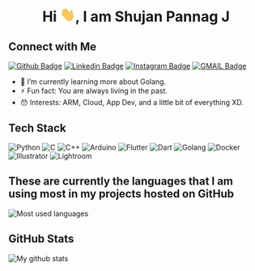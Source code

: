 <h1 align="center">Hi <img src="https://raw.githubusercontent.com/ABSphreak/ABSphreak/master/gifs/Hi.gif" width="30px">, I am Shujan Pannag J</h1>

## Connect with Me

[![Github Badge](https://img.shields.io/badge/GitHub-100000?style=for-the-badge&logo=github&logoColor=white&link=https://github.com/shujanpannag/)](https://github.com/shujanpannag)
[![Linkedin Badge](https://img.shields.io/badge/LinkedIn-0077B5?style=for-the-badge&logo=linkedin&logoColor=white&link=https://www.linkedin.com/in/shujan-pannag-a1370b18a/)](https://www.linkedin.com/in/shujan-pannag-a1370b18a/)
[![Instagram Badge](https://img.shields.io/badge/Instagram-E4405F?style=for-the-badge&logo=instagram&logoColor=white&link=https://www.instagram.com/shujan_pannag/)](https://www.instagram.com/shujan_pannag/)
[![GMAIL Badge](https://img.shields.io/badge/Gmail-D14836?style=for-the-badge&logo=gmail&logoColor=white&link=mailto:shujanpannag@gmail.com)](mailto:shujanpannag@gmail.com)

- 🌱 I’m currently learning more about Golang.
- ⚡ Fun fact: You are always living in the past.
- 😯 Interests: ARM, Cloud, App Dev, and a little bit of everything XD.

## Tech Stack

![Python](https://img.shields.io/badge/Python-14354C?style=for-the-badge&logo=python&logoColor=white)
![C](https://img.shields.io/badge/C-00599C?style=for-the-badge&logo=c&logoColor=white)
![C++](https://img.shields.io/badge/C%2B%2B-00599C?style=for-the-badge&logo=c%2B%2B&logoColor=white)
![Arduino](https://img.shields.io/badge/Arduino-00979D?style=for-the-badge&logo=arduino&logoColor=white)
![Flutter](https://img.shields.io/badge/Flutter-02569B?style=for-the-badge&logo=flutter&logoColor=white)
![Dart](https://img.shields.io/badge/Dart-0175C2?style=for-the-badge&logo=dart&logoColor=white)
![Golang](https://img.shields.io/badge/Go-00ADD8?style=for-the-badge&logo=go&logoColor=white)
![Docker](https://img.shields.io/badge/Docker-2CA5E0?style=for-the-badge&logo=docker&logoColor=white)
![Illustrator](https://img.shields.io/badge/Adobe%20Illustrator-FF9A00?style=for-the-badge&logo=adobe%20illustrator&logoColor=white)
![Lightroom](https://img.shields.io/badge/Adobe%20Lightroom-31A8FF?style=for-the-badge&logo=adobelightroom&logoColor=white)

## These are currently the languages that I am using most in my projects hosted on GitHub

![Most used languages](https://github-readme-stats.vercel.app/api/top-langs/?username=shujanpannag&theme=dark)

## GitHub Stats

![My github stats](https://github-readme-stats.vercel.app/api?username=shujanpannag&show_icons=true&count_private=true&theme=dark)

